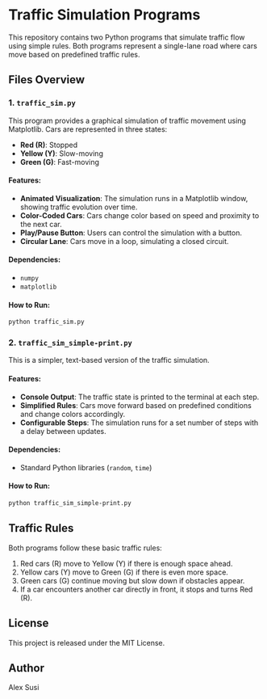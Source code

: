 # Traffic Simulation Programs

This repository contains two Python programs that simulate traffic flow using simple rules. Both programs represent a single-lane road where cars move based on predefined traffic rules.

## Files Overview

### 1. `traffic_sim.py`
This program provides a graphical simulation of traffic movement using Matplotlib. Cars are represented in three states:
- **Red (R)**: Stopped
- **Yellow (Y)**: Slow-moving
- **Green (G)**: Fast-moving

#### Features:
- **Animated Visualization**: The simulation runs in a Matplotlib window, showing traffic evolution over time.
- **Color-Coded Cars**: Cars change color based on speed and proximity to the next car.
- **Play/Pause Button**: Users can control the simulation with a button.
- **Circular Lane**: Cars move in a loop, simulating a closed circuit.

#### Dependencies:
- `numpy`
- `matplotlib`

#### How to Run:
```bash
python traffic_sim.py
```

### 2. `traffic_sim_simple-print.py`
This is a simpler, text-based version of the traffic simulation.

#### Features:
- **Console Output**: The traffic state is printed to the terminal at each step.
- **Simplified Rules**: Cars move forward based on predefined conditions and change colors accordingly.
- **Configurable Steps**: The simulation runs for a set number of steps with a delay between updates.

#### Dependencies:
- Standard Python libraries (`random`, `time`)

#### How to Run:
```bash
python traffic_sim_simple-print.py
```

## Traffic Rules
Both programs follow these basic traffic rules:
1. Red cars (R) move to Yellow (Y) if there is enough space ahead.
2. Yellow cars (Y) move to Green (G) if there is even more space.
3. Green cars (G) continue moving but slow down if obstacles appear.
4. If a car encounters another car directly in front, it stops and turns Red (R).

## License
This project is released under the MIT License.

## Author
Alex Susi
